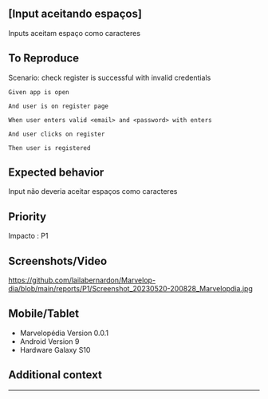 ## [Input aceitando espaços]
Inputs aceitam espaço como caracteres

## To Reproduce

Scenario: check register is successful with invalid credentials
  
    Given app is open
    
    And user is on register page
    
    When user enters valid <email> and <password> with enters
    
    And user clicks on register 
    
    Then user is registered

## Expected behavior
Input não deveria aceitar espaços como caracteres

## Priority
Impacto : P1

## Screenshots/Video

<a>https://github.com/lailabernardon/Marvelop-dia/blob/main/reports/P1/Screenshot_20230520-200828_Marvelopdia.jpg</a>

## Mobile/Tablet
- Marvelopédia Version 0.0.1
- Android Version 9
- Hardware Galaxy S10

## Additional context
---
